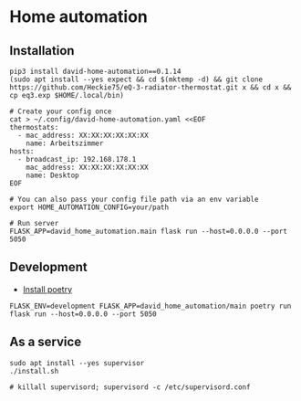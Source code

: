 # Home automation

## Installation
```
pip3 install david-home-automation==0.1.14
(sudo apt install --yes expect && cd $(mktemp -d) && git clone https://github.com/Heckie75/eQ-3-radiator-thermostat.git x && cd x && cp eq3.exp $HOME/.local/bin)

# Create your config once
cat > ~/.config/david-home-automation.yaml <<EOF
thermostats:
  - mac_address: XX:XX:XX:XX:XX:XX
    name: Arbeitszimmer
hosts:
  - broadcast_ip: 192.168.178.1
    mac_address: XX:XX:XX:XX:XX:XX
    name: Desktop
EOF

# You can also pass your config file path via an env variable
export HOME_AUTOMATION_CONFIG=your/path

# Run server
FLASK_APP=david_home_automation.main flask run --host=0.0.0.0 --port 5050
```

## Development

- [Install poetry](https://python-poetry.org/docs/#osx--linux--bashonwindows-install-instructions)

```
FLASK_ENV=development FLASK_APP=david_home_automation/main poetry run flask run --host=0.0.0.0 --port 5050
```

## As a service

```shell
sudo apt install --yes supervisor
./install.sh

# killall supervisord; supervisord -c /etc/supervisord.conf
```